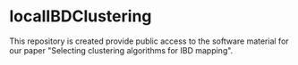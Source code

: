 # localIBDClustering
This repository is created provide public access to the software material for our paper "Selecting clustering algorithms for IBD mapping".

